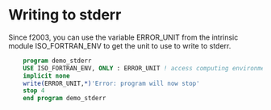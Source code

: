 # Writing to stderr

Since f2003, you can use the variable ERROR_UNIT from the intrinsic
module ISO_FORTRAN_ENV to get the unit to use to write to stderr.

```fortran
    program demo_stderr
    USE ISO_FORTRAN_ENV, ONLY : ERROR_UNIT ! access computing environment ; Standard: Fortran 2003
    implicit none
    write(ERROR_UNIT,*)'Error: program will now stop'
    stop 4
    end program demo_stderr
```
